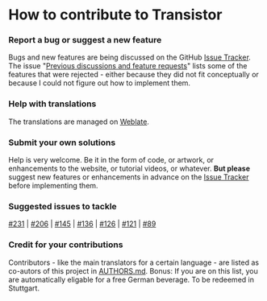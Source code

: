 How to contribute to Transistor
===============================

### Report a bug or suggest a new feature
Bugs and new features are being discussed on the GitHub [Issue Tracker](https://github.com/y20k/transistor/issues). The issue "[Previous discussions and feature requests](https://github.com/y20k/transistor/issues/48)" lists some of the features that were rejected - either because they did not fit conceptually or because I could not figure out how to implement them.

### Help with translations
The translations are managed on [Weblate](https://hosted.weblate.org/projects/transistor/strings/). 

### Submit your own solutions
Help is very welcome. Be it in the form of code, or artwork, or enhancements to the website, or tutorial videos, or whatever. 
**But please** suggest new features or enhancements in advance on the [Issue Tracker](https://github.com/y20k/transistor/issues) before implementing them.

### Suggested issues to tackle
[#231](https://github.com/y20k/transistor/issues/231) | [#206](https://github.com/y20k/transistor/issues/206) | [#145](https://github.com/y20k/transistor/issues/145) |  [#136](https://github.com/y20k/transistor/issues/136) | [#126](https://github.com/y20k/transistor/issues/126) | [#121](https://github.com/y20k/transistor/issues/121) | [#89](https://github.com/y20k/transistor/issues/89) 

### Credit for your contributions
Contributors - like the main translators for a certain language - are listed as co-autors of this project in [AUTHORS.md](https://github.com/y20k/transistor/blob/master/AUTHORS.md). Bonus: If you are on this list, you are automatically eligable for a free German beverage.
To be redeemed in Stuttgart.
